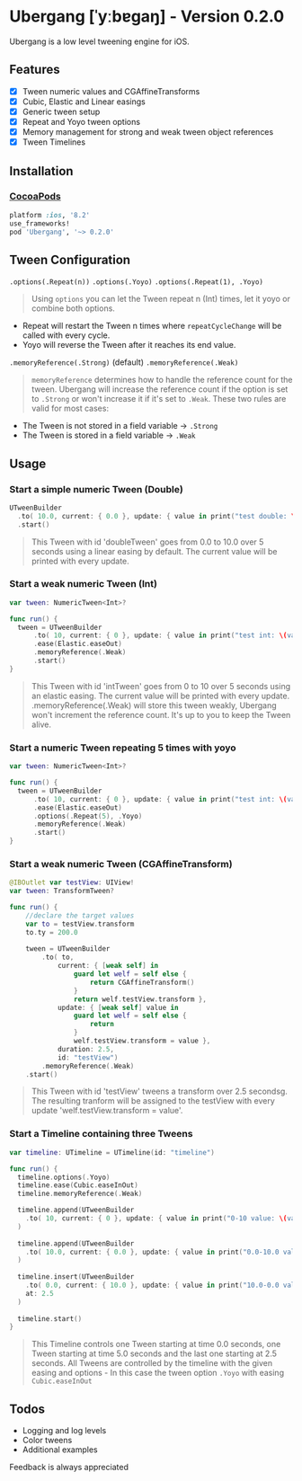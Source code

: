 # Ubergang [ˈyːbɐɡaŋ] - Version 0.2.0

Ubergang is a low level tweening engine for iOS.

## Features

- [x] Tween numeric values and CGAffineTransforms
- [x] Cubic, Elastic and Linear easings
- [x] Generic tween setup
- [x] Repeat and Yoyo tween options
- [x] Memory management for strong and weak tween object references
- [x] Tween Timelines

## Installation

### [CocoaPods](http://cocoapods.org)
```ruby
platform :ios, '8.2'
use_frameworks!
pod 'Ubergang', '~> 0.2.0'
```

## Tween Configuration

`.options(.Repeat(n))`
`.options(.Yoyo)`
`.options(.Repeat(1), .Yoyo)`

> Using `options` you can let the Tween repeat n (Int) times, let it yoyo or combine both options.
- Repeat will restart the Tween n times where `repeatCycleChange` will be called with every cycle.
- Yoyo will reverse the Tween after it reaches its end value.

`.memoryReference(.Strong)` (default)
`.memoryReference(.Weak)`

> `memoryReference` determines how to handle the reference count for the tween. Ubergang will increase the reference count if the option is set to `.Strong` or won't increase it if it's set to `.Weak`. These two rules are valid for most cases:
- The Tween is not stored in a field variable -> `.Strong`
- The Tween is stored in a field variable -> `.Weak`

## Usage

### Start a simple numeric Tween (Double)

```swift
UTweenBuilder
  .to( 10.0, current: { 0.0 }, update: { value in print("test double: \(value)") }, duration: 5, id: "doubleTween")
  .start()
```
> This Tween with id 'doubleTween' goes from 0.0 to 10.0 over 5 seconds using a linear easing by default. The current value will be printed with every update.



### Start a weak numeric Tween (Int)

```swift
var tween: NumericTween<Int>?

func run() {
  tween = UTweenBuilder
      .to( 10, current: { 0 }, update: { value in print("test int: \(value)") }, duration: 5, id: "intTween")
      .ease(Elastic.easeOut)
      .memoryReference(.Weak)
      .start()
}
```
> This Tween with id 'intTween' goes from 0 to 10 over 5 seconds using an elastic easing. The current value will be printed with every update.
.memoryReference(.Weak) will store this tween weakly, Ubergang won't increment the reference count. It's up to you to keep the Tween alive.

### Start a numeric Tween repeating 5 times with yoyo

```swift
var tween: NumericTween<Int>?

func run() {
  tween = UTweenBuilder
      .to( 10, current: { 0 }, update: { value in print("test int: \(value)") }, duration: 5, id: "intTween")
      .ease(Elastic.easeOut)
      .options(.Repeat(5), .Yoyo)
      .memoryReference(.Weak)
      .start()
}
```

### Start a weak numeric Tween (CGAffineTransform)

```swift
@IBOutlet var testView: UIView!
var tween: TransformTween?

func run() {
    //declare the target values
    var to = testView.transform
    to.ty = 200.0
    
    tween = UTweenBuilder
        .to( to,
            current: { [weak self] in
                guard let welf = self else {
                    return CGAffineTransform()
                }
                return welf.testView.transform },
            update: { [weak self] value in
                guard let welf = self else {
                    return
                }
                welf.testView.transform = value },
            duration: 2.5,
            id: "testView")
        .memoryReference(.Weak)
    .start()
```
> This Tween with id 'testView' tweens a transform over 2.5 secondsg. The resulting tranform will be assigned to the testView with every update 'welf.testView.transform = value'.



### Start a Timeline containing three Tweens

```swift
var timeline: UTimeline = UTimeline(id: "timeline")

func run() {
  timeline.options(.Yoyo)
  timeline.ease(Cubic.easeInOut)
  timeline.memoryReference(.Weak)

  timeline.append(UTweenBuilder
    .to( 10, current: { 0 }, update: { value in print("0-10 value: \(value)") }, duration: 5, id: "intTween")
  )
  
  timeline.append(UTweenBuilder
    .to( 10.0, current: { 0.0 }, update: { value in print("0.0-10.0 value: \(value)") }, duration: 5, id: "floatTween1")
  )
  
  timeline.insert(UTweenBuilder
    .to( 0.0, current: { 10.0 }, update: { value in print("10.0-0.0 value: \(value)") }, duration: 5, id: "floatTween2"),
    at: 2.5
  )
  
  timeline.start()
}
```
> This Timeline controls one Tween starting at time 0.0 seconds, one Tween starting at time 5.0 seconds and the last one starting at 2.5 seconds. All Tweens are controlled by the timeline with the given easing and options - In this case the tween option `.Yoyo` with easing `Cubic.easeInOut`

## Todos

- Logging and log levels
- Color tweens
- Additional examples

Feedback is always appreciated
